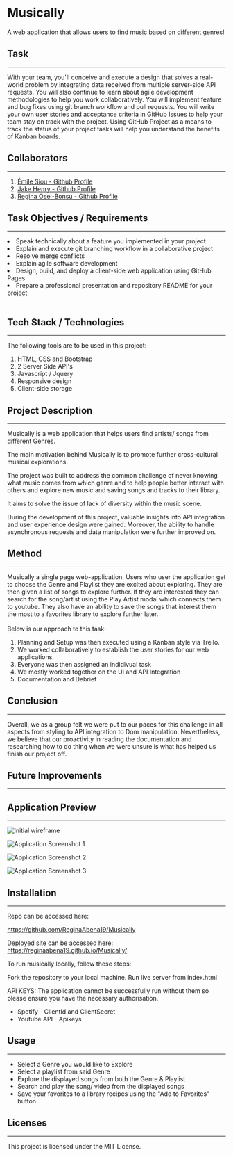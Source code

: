 # Musically
 A web application that allows users to find music based on different genres!

## Task
---
With your team, you'll conceive and execute a design that solves a real-world problem by integrating data received from multiple server-side API requests. You will also continue to learn about agile development methodologies to help you work collaboratively. You will implement feature and bug fixes using git branch workflow and pull requests.
You will write your own user stories and acceptance criteria in GitHub Issues to help your team stay on track with the project. Using GitHub Project as a means to track the status of your project tasks will help you understand the benefits of Kanban boards.

## Collaborators
---
<ol>
<li> <a href='https://github.com/Sooey-99'> Émile Siou - Github Profile </a>
<li> <a href='https://github.com/jakewshenry'> Jake Henry - Github Profile </a>
<li> <a href='https://github.com/ReginaAbena19'> Regina Osei-Bonsu - Github Profile </a>
</ol>

## Task Objectives / Requirements 
----
<li>
Speak technically about a feature you implemented in your project
<li>
Explain and execute git branching workflow in a collaborative project
<li>
Resolve merge conflicts
<li>
Explain agile software development
<li>
Design, build, and deploy a client-side web application using GitHub Pages
<li>
Prepare a professional presentation and repository README for your project
<br>
<br>

## Tech Stack / Technologies 
----
The following tools are to be used in this project:
<ol>
<li> HTML, CSS and Bootstrap
<li> 2 Server Side API's
<li> Javascript / Jquery
<li> Responsive design
<li> Client-side storage
</ol>


## Project Description
---
Musically is a  web application that helps users find artists/ songs from different Genres.

The main motivation behind Musically is to promote further cross-cultural musical explorations.

The project was built to address the common challenge of never knowing what music comes from which genre and to help people better interact with others and explore new music and saving songs and tracks to their library.  

It aims to solve the issue of lack of diversity within the music scene. 

During the development of this project, valuable insights into API integration and user experience design were gained. Moreover, the ability to handle asynchronous requests and data manipulation were further improved on.

## Method
----
Musically a single page web-application. Users who user the application get to choose the Genre and Playlist they are excited about exploring. They are then given a list of songs to explore further. If they are interested they can search for the song/artist using the Play Artist modal which connects them to youtube. They also have an ability to save the songs that interest them the most to a favorites library to explore further later.
<br>
<br>
Below is our approach to this task:
<ol>
<li> Planning and Setup was then executed using a Kanban style via Trello.
<li> We worked collaboratively to establish the user stories for our web applications.
<li> Everyone was then assigned an indidivual task 
<li> We mostly worked together on the UI and API Integration
<li> Documentation and Debrief
</ol>


## Conclusion
---
Overall, we as a group felt we were put to our paces for this challenge in all aspects from styling to API integration to Dom manipulation. Nevertheless, we believe that our proactivity in reading the documentation and researching how to do thing when we were unsure is what has helped us finish our project off. 

## Future Improvements
---

## Application Preview
---

![Initial wireframe]()

![Application Screenshot 1]()

![Application Screenshot 2]()

![Application Screenshot 3]()


## Installation
---
Repo can be accessed here:

https://github.com/ReginaAbena19/Musically 


Deployed site can be accessed here:
https://reginaabena19.github.io/Musically/

To run musically locally, follow these steps:

Fork the repository to your local machine.
Run live server from index.html

API KEYS:
The application cannot be successfully run without them so please ensure you have the 
necessary authorisation.

- Spotify - ClientId and ClientSecret
- Youtube API - Apikeys


## Usage
---
- Select a Genre you would like to Explore
- Select a playlist from said Genre
- Explore the displayed songs from both the Genre & Playlist 
- Search and play the song/ video from the displayed songs 
- Save your favorites to a library recipes using the "Add to Favorites" button


## Licenses
---
This project is licensed under the MIT License.

